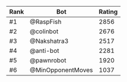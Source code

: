 Rank|Bot|Rating
---|---|---
#1|@RaspFish|2856
#2|@colinbot|2676
#3|@Nakshatra3|2517
#4|@anti-bot|2281
#5|@pawnrobot|1920
#6|@MinOpponentMoves|1037
